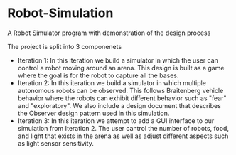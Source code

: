 # Robot-Simulation
A Robot Simulator program with demonstration of the design process

The project is split into 3 componenets
- Iteration 1: In this iteration we build a simulator in which the user can control a robot moving around an arena. This design is built as a game where the goal is for the robot to capture all the bases.
- Iteration 2: In this iteration we build a simulator in which multiple autonomous robots can be observed. This follows Braitenberg vehicle behavior where the robots can exhibit different behavior such as "fear" and "exploratory". We also include a design document that describes the Observer design pattern used in this simulation.
- Iteration 3: In this iteration we attempt to add a GUI interface to our simulation from Iteration 2. The user cantrol the number of robots, food, and light that exists in the arena as well as adjust different aspects such as light sensor sensitivity.

